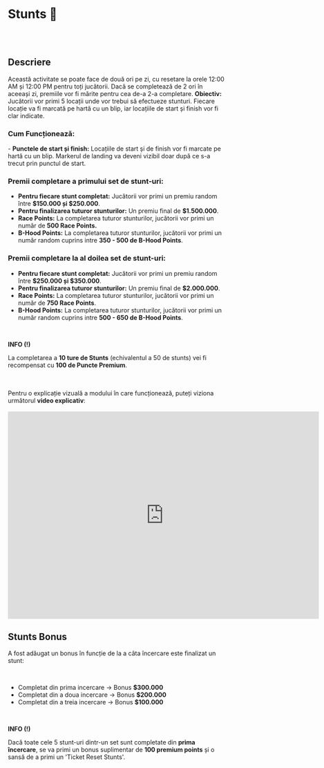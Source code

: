 # Stunts 🚩 
<br><br>

<h2>Descriere</h2>

Această activitate se poate face de două ori pe zi, cu resetare la orele 12:00 AM și 12:00 PM pentru toți jucătorii. Dacă se completează de 2 ori în aceeași zi, premiile vor fi mărite pentru cea de-a 2-a completare.
<strong>Obiectiv:</strong> Jucătorii vor primi 5 locații unde vor trebui să efectueze stunturi. Fiecare locație va fi marcată pe hartă cu un blip, iar locațiile de start și finish vor fi clar indicate.

<h3>Cum Funcționează:</h3>
- <strong>Punctele de start și finish:</strong> Locațiile de start și de finish vor fi marcate pe hartă cu un blip. Markerul de landing va deveni vizibil doar după ce s-a trecut prin punctul de start.

<h3>Premii completare a primului set de stunt-uri:</h3>

- <strong>Pentru fiecare stunt completat:</strong> Jucătorii vor primi un premiu random între <strong>$150.000 și $250.000</strong>.
- <strong>Pentru finalizarea tuturor stunturilor:</strong> Un premiu final de <strong>$1.500.000</strong>.
- <strong>Race Points:</strong> La completarea tuturor stunturilor, jucătorii vor primi un număr de <strong>500 Race Points.</strong>
- <strong>B-Hood Points:</strong> La completarea tuturor stunturilor, jucătorii vor primi un număr random cuprins intre <strong>350 - 500 de B-Hood Points</strong>.

<h3>Premii completare la al doilea set de stunt-uri:</h3>

- <strong>Pentru fiecare stunt completat:</strong> Jucătorii vor primi un premiu random între <strong>$250.000 și $350.000</strong>.
- <strong>Pentru finalizarea tuturor stunturilor:</strong> Un premiu final de <strong>$2.000.000</strong>.
- <strong>Race Points:</strong> La completarea tuturor stunturilor, jucătorii vor primi un număr de <strong>750 Race Points</strong>.
- <strong>B-Hood Points:</strong> La completarea tuturor stunturilor, jucătorii vor primi un număr random cuprins intre <strong>500 - 650 de B-Hood Points</strong>.
<br>
<div class="tip-container">
<p class="title"><strong>INFO (!)</strong><br></p>
<p class="description">La completarea a <strong>10 ture de Stunts</strong> (echivalentul a 50 de stunts) vei fi recompensat cu <strong>100 de Puncte Premium</strong>.</p>
<br>
</div>
<br>
Pentru o explicație vizuală a modului în care funcționează, puteți viziona următorul <strong>video explicativ</strong>:  
<br><br>
<iframe src="https://www.youtube.com/embed/lWDWPpbF1VY?si=RCAFesGkpl_teFXI&amp;controls=1&amp;rel=0&amp;modestbranding=1&amp;disablekb=1&amp;showinfo=0" 
                  width="720" height="480" frameborder="0"  sandbox="allow-scripts allow-same-origin allow-presentation">
</iframe>
<br>

<h2>Stunts Bonus</h2>

<p>A fost adăugat un bonus în funcție de la a câta încercare este finalizat un stunt:</p>
<br>
<ul> 
<li>Completat din prima incercare → Bonus <strong>$300.000</strong></li>
<li>Completat din a doua incercare → Bonus <strong>$200.000</strong></li>
<li>Completat din a treia incercare → Bonus <strong>$100.000</strong></li>
</ul>
<br>
<div class="tip-container">
<p class="title"><strong>INFO (!)</strong></p>
<p class="description">Dacă toate cele 5 stunt-uri dintr-un set sunt completate din <strong>prima încercare</strong>, se va primi un bonus suplimentar de <strong>100 premium points</strong> și o sansă de a primi un 'Ticket Reset Stunts'.</p>
